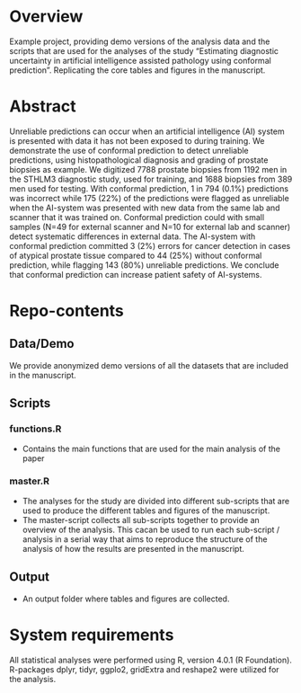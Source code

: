 # Overview
Example project, providing demo versions of the analysis data and the scripts that are used for the analyses of the study “Estimating diagnostic uncertainty in artificial intelligence assisted pathology using conformal prediction”. Replicating the core tables and figures in the manuscript.

# Abstract
Unreliable predictions can occur when an artificial intelligence (AI) system is presented with data it has not been exposed to during training. We demonstrate the use of conformal prediction to detect unreliable predictions, using histopathological diagnosis and grading of prostate biopsies as example. We digitized 7788 prostate biopsies from 1192 men in the STHLM3 diagnostic study, used for training, and 1688 biopsies from 389 men used for testing. With conformal prediction, 1 in 794 (0.1%) predictions was incorrect while 175 (22%) of the predictions were flagged as unreliable when the AI-system was presented with new data from the same lab and scanner that it was trained on. Conformal prediction could with small samples (N=49 for external scanner and N=10 for external lab and scanner) detect systematic differences in external data. The AI-system with conformal prediction committed  3 (2%) errors for cancer detection in cases of atypical prostate tissue compared to 44 (25%) without conformal prediction, while flagging 143 (80%) unreliable predictions. We conclude that conformal prediction can increase patient safety of AI-systems.

# Repo-contents

## Data/Demo
We provide anonymized demo versions of all the datasets that are included in the manuscript. 

## Scripts

### functions.R
- Contains the main functions that are used for the main analysis of the paper

### master.R
- The analyses for the study are divided into different sub-scripts that are used to produce the different tables and figures of the manuscript.
- The master-script collects all sub-scripts together to provide an overview of the analysis. This cacan be used to run each sub-script / analysis in a serial way that aims to reproduce the structure of the analysis of how the results are presented in the manuscript.

## Output
- An output folder where tables and figures are collected. 

# System requirements
All statistical analyses were performed using R, version 4.0.1 (R Foundation). R-packages dplyr, tidyr, ggplo2, gridExtra and reshape2 were utilized for the analysis.
